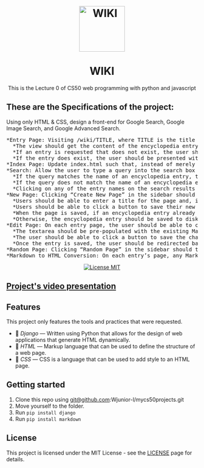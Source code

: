 <h1 align="center">
<br>
  <img src="https://img.icons8.com/external-justicon-lineal-color-justicon/256/external-google-social-media-justicon-lineal-color-justicon.png" alt="WIKI" width="120">
<br>
<br>
WIKI
</h1>

<p align="center">This is the Lecture 0 of CS50 web programming with python and javascript</p>
<h2> These are the Specifications of the project: </h2>
<p>

Using only HTML & CSS, design a front-end for Google Search, Google Image Search, and Google Advanced Search.

  <pre>
*Entry Page: Visiting /wiki/TITLE, where TITLE is the title of an encyclopedia entry, should render a page that displays the contents of that encyclopedia entry.
  *The view should get the content of the encyclopedia entry by calling the appropriate util function.
  *If an entry is requested that does not exist, the user should be presented with an error page indicating that their requested page was not found.
  *If the entry does exist, the user should be presented with a page that displays the content of the entry. The title of the page should include the name of the         entry.
*Index Page: Update index.html such that, instead of merely listing the names of all pages in the encyclopedia, user can click on any entry name to be taken directly to that entry page.
*Search: Allow the user to type a query into the search box in the sidebar to search for an encyclopedia entry.
  *If the query matches the name of an encyclopedia entry, the user should be redirected to that entry’s page.
  *If the query does not match the name of an encyclopedia entry, the user should instead be taken to a search results page that displays a list of all encyclopedia      entries that have the query as a substring. For example, if the search query were ytho, then Python should appear in the search results.
  *Clicking on any of the entry names on the search results page should take the user to that entry’s page.
*New Page: Clicking “Create New Page” in the sidebar should take the user to a page where they can create a new encyclopedia entry.
  *Users should be able to enter a title for the page and, in a textarea, should be able to enter the Markdown content for the page.
  *Users should be able to click a button to save their new page.
  *When the page is saved, if an encyclopedia entry already exists with the provided title, the user should be presented with an error message.
  *Otherwise, the encyclopedia entry should be saved to disk, and the user should be taken to the new entry’s page.
*Edit Page: On each entry page, the user should be able to click a link to be taken to a page where the user can edit that entry’s Markdown content in a textarea.
  *The textarea should be pre-populated with the existing Markdown content of the page. (i.e., the existing content should be the initial value of the textarea).
  *The user should be able to click a button to save the changes made to the entry.
  *Once the entry is saved, the user should be redirected back to that entry’s page.
*Random Page: Clicking “Random Page” in the sidebar should take user to a random encyclopedia entry.
*Markdown to HTML Conversion: On each entry’s page, any Markdown content in the entry file should be converted to HTML before being displayed to the user. You may use the python-markdown2 package to perform this conversion, installable via pip3 install markdown2.
</pre>

</p>
<p align="center">
  <a href="https://opensource.org/licenses/MIT">
    <img src="https://img.shields.io/badge/License-MIT-blue.svg" alt="License MIT">
  </a>
</p>

## [Project's video presentation](https://youtu.be/WN5BUtA0zIY)

## Features

This project only features the tools and practices that were requested.

- 📗 *Django* — Written using Python that allows for the design of web applications that generate HTML dynamically.
- 🔶 *HTML* — Markup language that can be used to define the structure of a web page.
- 🔷 *CSS* — CSS is a language that can be used to add style to an HTML page.

## Getting started



1. Clone this repo using git@github.com:Wjunior-l/mycs50projects.git
2. Move yourself to the folder.
3. Run <code>pip install django</code>
4. Run <code>pip install markdown</code>



## License

This project is licensed under the MIT License - see the [LICENSE](https://opensource.org/licenses/MIT) page for details.
